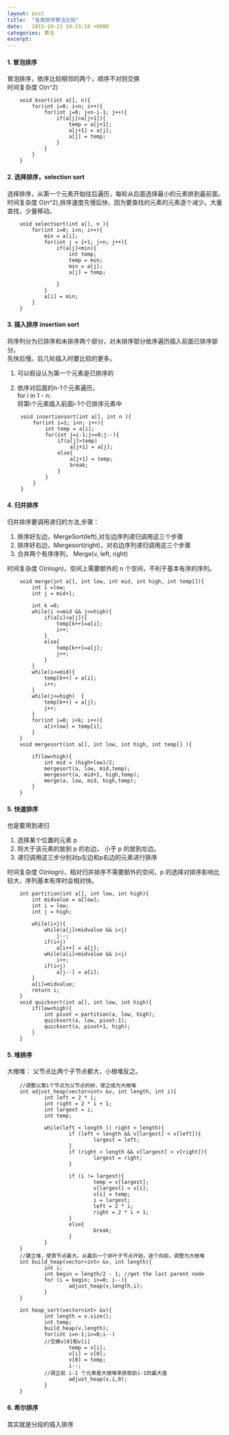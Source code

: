 ```yaml
---
layout: post
title:  "各类排序算法比较"
date:   2015-10-23 19:15:18 +0800
categories: 算法
excerpt:
---
```


#### 1. 冒泡排序  

冒泡排序，依序比较相邻的两个，顺序不对则交换   
时间复杂度 O(n^2)
 
		void bsort(int a[], n){
			for(int i=0; i<n; i++){
				for(int j=0; j<n-i-1; j++){
					if(a[j]>a[j+1]){
						temp = a[j+1];
						a[j+1] = a[j];
						a[j] = temp;
					}
				}
			}
		}


#### 2. 选择排序，selection sort

选择排序，从第一个元素开始往后遍历，每轮从后面选择最小的元素排到最前面。  
时间复杂度 O(n^2),排序速度先慢后快，因为要查找的元素的元素逐个减少。大量查找，少量移动。   

		void selectsort(int a[], n ){
			for(int i=0; i<n; i++){
				min = a[i];
				for(int j = i+1; j<n; j++){
					if(a[j]<min){
						int temp;
						temp = min;
						min = a[j];
						a[j] = temp;

					}
				}
				a[i] = min;
			}
		}


#### 3. 插入排序 insertion sort

将序列分为已排序和未排序两个部分，对未排序部分依序遍历插入前面已排序部分。  
先快后慢。后几轮插入时要比较的更多。  

1. 可以假设认为第一个元素是已排序的  
2. 依序对后面的n-1个元素遍历，  
for i in 1 - n:   
	将第i个元素插入前面i-1个已排序元素中  

		void insertionsort(int a[], int n ){
			for(int i=1; i<n; i++){
				int temp = a[i];
				for(int j=i-1;j>=0;j--){
					if(a[j]>temp)                                                                                      
						a[j+1] = a[j];
					else{
						a[j+1] = temp;
						break;
					}
				}
			}
		}


#### 4. 归并排序

归并排序要调用递归的方法,步骤：  

1. 排序好左边，MergeSort(left),对左边序列递归调用这三个步骤   
2. 排序好右边，Mergesort(right)，对右边序列递归调用这三个步骤    
3. 合并两个有序序列， Merge(v, left, right)

时间复杂度 O(nlogn)，空间上需要额外的 n 个空间，不利于基本有序的序列。

		void merge(int a[], int low, int mid, int high, int temp[]){
			int i =low;
			int j = mid+1;

			int k =0;
			while(i <=mid && j<=high){
				if(a[i]<a[j]){
					temp[k++]=a[i];
					i++;
				}
				else{
					temp[k++]=a[j];
					j++;
				}
			}
			while(i<=mid){
				temp[k++] = a[i];
				i++;
			}
			while(j<=high)  {
				temp[k++] = a[j];
				j++;
			}
			for(int i=0; i<k; i++){
				a[i+low] = temp[i];
			}
		}
		void mergesort(int a[], int low, int high, int temp[] ){

			if(low<high){
				int mid = (high+low)/2;
				mergesort(a, low, mid,temp);
				mergesort(a, mid+1, high,temp);
				merge(a, low, mid, high,temp);
			}
		}


#### 5. 快速排序
也是要用到递归  

1. 选择某个位置的元素 p   
2. 将大于该元素的放到 p 的右边， 小于 p 的放到左边。   
3. 递归调用这三步分别对p左边和p右边的元素进行排序  

时间复杂度 O(nlogn)，相对归并排序不需要额外的空间，p 的选择对排序影响比较大，序列基本有序时会相对快。  

		int partition(int a[], int low, int high){
			int midvalue = a[low];
			int i = low; 
			int j = high;

			while(i<j){
				while(a[j]>midvalue && i<j)
					j--;
				if(i<j)
					a[i++] = a[j];
				while(a[i]<midvalue && i<j)
					i++;
				if(i<j)
					a[j--] = a[i];
			}
			a[i]=midvalue;
			return i;
		}
		void quicksort(int a[], int low, int high){
			if(low<high){
				int pivot = partition(a, low, high);
				quicksort(a, low, pivot-1);
				quicksort(a, pivot+1, high);
			}
		}


#### 5. 堆排序

大根堆： 父节点比两个子节点都大，小根堆反之。
	
		//调整以第i个节点为父节点的树，使之成为大根堆
		int adjust_heap(vector<int> &v, int length, int i){
				int left = 2 * i;
				int right = 2 * i + 1;
				int largest = i;
				int temp;

				while(left < length || right < length){
						if (left < length && v[largest] < v[left]){
								largest = left;
						}
						if (right < length && v[largest] < v[right]){
								largest = right;
						}

						if (i != largest){
								temp = v[largest];
								v[largest] = v[i];
								v[i] = temp;
								i = largest;
								left = 2 * i;
								right = 2 * i + 1;
						}
						else{
								break;
						}
				}
		}
		//建立堆，使首节点最大。从最后一个非叶子节点开始，逐个向前，调整为大根堆
		int build_heap(vector<int> &v, int length){
				int i;
				int begin = length/2 - 1; //get the last parent node
				for (i = begin; i>=0; i--){
						adjust_heap(v,length,i);
				}
		}

		int heap_sort(vector<int> &v){
				int length = v.size();
				int temp;
				build_heap(v,length);
				for(int i=n-1;i>=0;i--)
				//交换v[0]和v[i]
						temp = v[i];
						v[i] = v[0];
						v[0] = temp;
						i--;
				//调正前 i-1 个元素是大根堆来获取前i-1的最大值
						adjust_heap(v,i,0);
				}
		}


#### 6. 希尔排序 

其实就是分段的插入排序  
